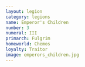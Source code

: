 ```yaml
---
layout: legion
category: legions
name: Emperor's Children
number: 3
numeral: III
primarch: Fulgrim
homeworld: Chemos
loyalty: Traitor
image: emperors_children.jpg
---
```

